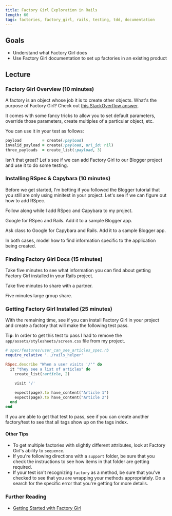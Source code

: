 ```yaml
---
title: Factory Girl Exploration in Rails
length: 60
tags: factories, factory_girl, rails, testing, tdd, documentation
---
```


## Goals

* Understand what Factory Girl does
* Use Factory Girl documentation to set up factories in an existing product

## Lecture

### Factory Girl Overview (10 minutes)

A factory is an object whose job it is to create other objects. What's the purpose of Factory Girl? Check out [this StackOverflow answer](http://stackoverflow.com/questions/5183975/factory-girl-whats-the-purpose).

It comes with some fancy tricks to allow you to set default parameters, override those parameters, create multiples of a particular object, etc.

You can use it in your test as follows:

```ruby
payload         = create(:payload)
invalid_payload = create(:payload, url_id: nil)
three_payloads  = create_list(:payload, 3)
```

Isn't that great? Let's see if we can add Factory Girl to our Blogger project and use it to do some testing.

### Installing RSpec & Capybara (10 minutes)

Before we get started, I'm betting if you followed the Blogger tutorial that you still are only using minitest in your project. Let's see if we can figure out how to add RSpec.

Follow along while I add RSpec and Capybara to my project.

Google for RSpec and Rails. Add it to a sample Blogger app.

Ask class to Google for Capybara and Rails. Add it to a sample Blogger app.

In both cases, model how to find information specific to the application being created.

### Finding Factory Girl Docs (15 minutes)

Take five minutes to see what information you can find about getting Factory Girl installed in your Rails project.

Take five minutes to share with a partner.

Five minutes large group share.

### Getting Factory Girl Installed (25 minutes)

With the remaining time, see if you can install Factory Girl in your project and create a factory that will make the following test pass.

**Tip**: In order to get this test to pass I had to remove the `app/assets/stylesheets/screen.css` file from my project.

```ruby
# spec/features/user_can_see_articles_spec.rb
require_relative '../rails_helper'

RSpec.describe "When a user visits '/'" do
  it "they see a list of articles" do
    create_list(:article, 2)

    visit '/'

    expect(page).to have_content("Article 1")
    expect(page).to have_content("Article 2")
  end
end
```

If you are able to get that test to pass, see if you can create another factory/test to see that all tags show up on the tags index.

#### Other Tips

* To get multiple factories with slightly different attributes, look at Factory Girl's ability to `sequence`.
* If you're following directions with a `support` folder, be sure that you check the instructions to see how items in that folder are getting required.
* If your test isn't recognizing `factory` as a method, be sure that you've checked to see that you are wrapping your methods appropriately. Do a search for the specific error that you're getting for more details.

### Further Reading

* [Getting Started with Factory Girl](http://www.rubydoc.info/gems/factory_girl/file/GETTING_STARTED.md)
